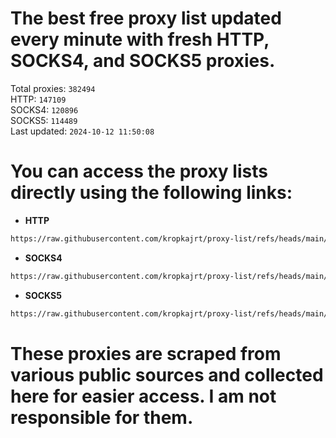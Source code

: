 # The best free proxy list updated every minute with fresh HTTP, SOCKS4, and SOCKS5 proxies.

Total proxies: `382494`  
HTTP: `147109`  
SOCKS4: `120896`  
SOCKS5: `114489`  
Last updated: `2024-10-12 11:50:08`  

# You can access the proxy lists directly using the following links:

- **HTTP**

```bash
https://raw.githubusercontent.com/kropkajrt/proxy-list/refs/heads/main/http.txt
```

- **SOCKS4**

```bash
https://raw.githubusercontent.com/kropkajrt/proxy-list/refs/heads/main/socks4.txt
```

- **SOCKS5**

```bash
https://raw.githubusercontent.com/kropkajrt/proxy-list/refs/heads/main/socks5.txt
```

# These proxies are scraped from various public sources and collected here for easier access. I am not responsible for them.